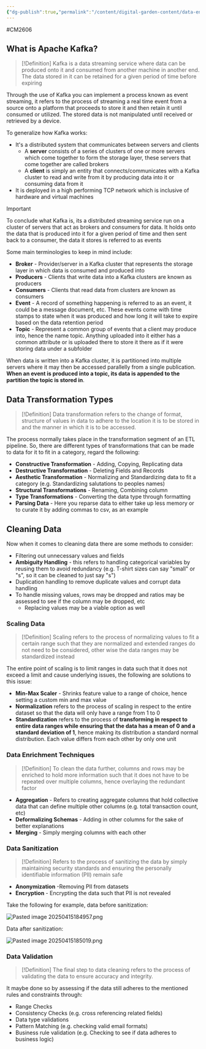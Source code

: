 ```yaml
---
{"dg-publish":true,"permalink":"/content/digital-garden-content/data-engineering-content/exam-prep-final-sem/data-engineering-content/cm-2606-lecture-6-notes/","updated":"2025-04-15T18:52:37.000+05:30"}
---
```


#CM2606 

## What is Apache Kafka?

>[!Definition]
>Kafka is a data streaming service where data can be produced onto it and consumed from another machine in another end. The data stored in it can be retained for a given period of time before expiring 

Through the use of Kafka you can implement a process known as event streaming, it refers to the process of streaming a real time event from a source onto a platform that proceeds to store it and then retain it until consumed or utilized. The stored data is not manipulated until received or retrieved by a device. 

To generalize how Kafka works:

- It's a distributed system that communicates between servers and clients
	- A **server** consists of a series of clusters of one or more servers which come together to form the storage layer, these servers that come together are called brokers
	- A **client** is simply an entity that connects/communicates with a Kafka cluster to read and write from it by producing data into it or consuming data from it
- It is deployed in a high performing TCP network which is inclusive of hardware and virtual machines 

>[!important]
>To conclude what Kafka is, its a distributed streaming service run on a cluster of servers that act as brokers and consumers for data. It holds onto the data that is produced into it for a given period of time and then sent back to a consumer, the data it stores is referred to as events

Some main terminologies to keep in mind include:

- **Broker** - Provider/server in a Kafka cluster that represents the storage layer in which data is consumed and produced into
- **Producers** - Clients that write data into a Kafka clusters are known as producers
- **Consumers** - Clients that read data from clusters are known as consumers
- **Event** - A record of something happening is referred to as an event, it could be a message document, etc. These events come with time stamps to state when it was produced and how long it will take to expire based on the data retention period
- **Topic** - Represent a common group of events that a client may produce into, hence the name topic. Anything uploaded into it either has a common attribute or is uploaded there to store it there as if it were storing data under a subfolder

When data is written into a Kafka cluster, it is partitioned into multiple servers where it may then be accessed parallelly from a single publication. **When an event is produced into a topic, its data is appended to the partition the topic is stored in**.

## Data Transformation Types

>[!Definition]
>Data transformation refers to the change of format, structure of values in data to adhere to the location it is to be stored in and the manner in which it is to be accessed.

The process normally takes place in the transformation segment of an ETL pipeline. So, there are different types of transformations that can be made to data for it to fit in a category, regard the following:

- **Constructive Transformation** - Adding, Copying, Replicating data
- **Destructive Transformation** - Deleting Fields and Records
- **Aesthetic Transformation** - Normalizing and Standardizing data to fit a category (e.g. Standardizing salutations to peoples names)
- **Structural Transformations** - Renaming, Combining column
- **Type Transformations** - Converting the data type through formatting 
- **Parsing Data** - Here you reparse data to either take up less memory or to curate it by adding commas to csv, as an example

## Cleaning Data

Now when it comes to cleaning data there are some methods to consider:

- Filtering out unnecessary values and fields 
- **Ambiguity Handling** - this refers to handling categorical variables by reusing them to avoid redundancy (e.g. T-shirt sizes can say "small" or "s", so it can be cleaned to just say "s")
- Duplication handling to remove duplicate values and corrupt data handling
- To handle missing values, rows may be dropped and ratios may be assessed to see if the column may be dropped, etc
	- Replacing values may be a viable option as well

### Scaling Data

>[!Definition]
>Scaling refers to the process of normalizing values to fit a certain range such that they are normalized and extended ranges do not need to be considered, other wise the data ranges may be standardized instead

The entire point of scaling is to limit ranges in data such that it does not exceed a limit and cause underlying issues, the following are solutions to this issue:

- **Min-Max Scaler** - Shrinks feature value to a range of choice, hence setting a custom min and max value
- **Normalization** refers to the process of scaling in respect to the entire dataset so that the data will only have a range from 1 to 0
- **Standardization** refers to the process of **transforming in respect to entire data ranges while ensuring that the data has a mean of 0 and a standard deviation of 1**, hence making its distribution a standard normal distribution. Each value differs from each other by only one unit

### Data Enrichment Techniques

>[!Definition]
>To clean the data further, columns and rows may be enriched to hold more information such that it does not have to be repeated over multiple columns, hence overlaying the redundant factor 

- **Aggregation** - Refers to creating aggregate columns that hold collective data that can define multiple other columns (e.g. total transaction count, etc)
- **Deformalizing Schemas** - Adding in other columns for the sake of better explanations
- **Merging** - Simply merging columns with each other

### Data Sanitization

>[!Definition]
>Refers to the process of sanitizing the data by simply maintaining security standards and ensuring the personally identifiable information (PII) remain safe

- **Anonymization** -Removing PII from datasets
- **Encryption** - Encrypting the data such that PII is not revealed

Take the following for example, data before sanitization:

![Pasted image 20250415184957.png](/img/user/pngs/Pasted%20image%2020250415184957.png)

Data after sanitization:

![Pasted image 20250415185019.png](/img/user/pngs/Pasted%20image%2020250415185019.png)
### Data Validation

>[!Definition]
>The final step to data cleaning refers to the process of validating the data to ensure accuracy and integrity.

It maybe done so by assessing if the data still adheres to the mentioned rules and constraints through:

- Range Checks
- Consistency Checks (e.g. cross referencing related fields)
- Data type validations
- Pattern Matching (e.g. checking valid email formats)
- Business rule validation (e.g. Checking to see if data adheres to business logic)
